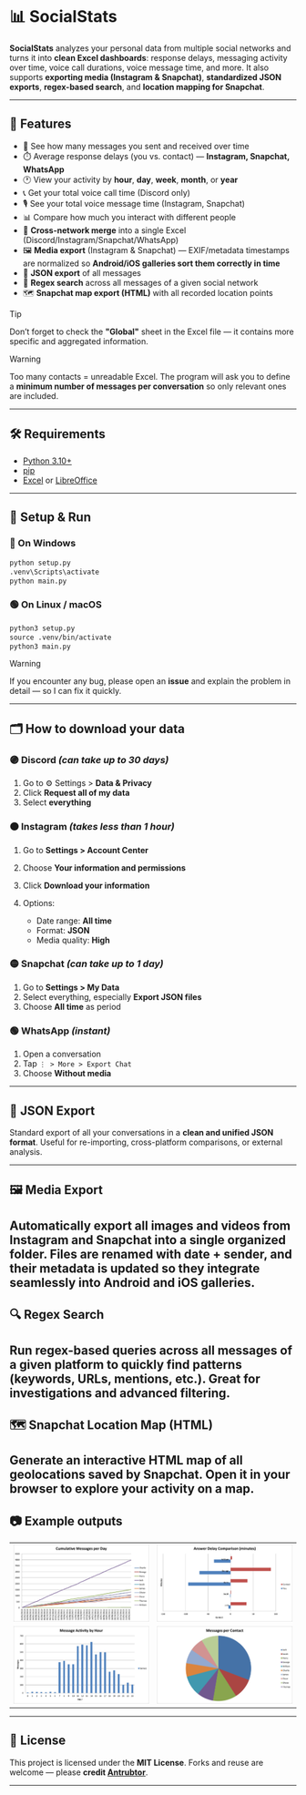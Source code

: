 # 📊 SocialStats

**SocialStats** analyzes your personal data from multiple social networks and turns it into **clean Excel dashboards**: response delays, messaging activity over time, voice call durations, voice message time, and more.
It also supports **exporting media (Instagram & Snapchat)**, **standardized JSON exports**, **regex-based search**, and **location mapping for Snapchat**.

---

## 🧩 Features

* 📅 See how many messages you sent and received over time  
* ⏱️ Average response delays (you vs. contact) — **Instagram, Snapchat, WhatsApp**
* 🕐 View your activity by **hour**, **day**, **week**, **month**, or **year**  
* 📞 Get your total voice call time (Discord only)  
* 🎙️ See your total voice message time (Instagram, Snapchat)  
* 📊 Compare how much you interact with different people  
* 🔗 **Cross-network merge** into a single Excel (Discord/Instagram/Snapchat/WhatsApp)
* 🖼️ **Media export** (Instagram & Snapchat) — EXIF/metadata timestamps are normalized so **Android/iOS galleries sort them correctly in time**
* 🧾 **JSON export** of all messages
* 🔎 **Regex search** across all messages of a given social network
* 🗺️ **Snapchat map export (HTML)** with all recorded location points

> [!TIP]
> Don’t forget to check the **"Global"** sheet in the Excel file — it contains more specific and aggregated information.

> [!WARNING]
> Too many contacts = unreadable Excel.
> The program will ask you to define a **minimum number of messages per conversation** so only relevant ones are included.

---

## 🛠️ Requirements

- [Python 3.10+](https://www.python.org/downloads/)
- [pip](https://pip.pypa.io/en/stable/installation/)
- [Excel](https://www.microsoft.com/en-us/microsoft-365/excel) or [LibreOffice](https://www.libreoffice.org/)

---

## 🚀 Setup & Run

### 🔵 On Windows

```
python setup.py
.venv\Scripts\activate
python main.py
```

### 🟢 On Linux / macOS

```
python3 setup.py
source .venv/bin/activate
python3 main.py
```

> [!WARNING]
> If you encounter any bug, please open an **issue** and explain the problem in detail — so I can fix it quickly.

---

## 🗂️ How to download your data

### 🟣 Discord *(can take up to 30 days)*

1. Go to ⚙️ Settings > **Data & Privacy**
2. Click **Request all of my data**
3. Select **everything**

### 🟠 Instagram *(takes less than 1 hour)*

1. Go to **Settings > Account Center**
2. Choose **Your information and permissions**
3. Click **Download your information**
4. Options:

   * Date range: **All time**
   * Format: **JSON**
   * Media quality: **High**

### 🟡 Snapchat *(can take up to 1 day)*

1. Go to **Settings > My Data**
2. Select everything, especially **Export JSON files**
3. Choose **All time** as period

### 🟢 WhatsApp *(instant)*

1. Open a conversation
2. Tap `⋮ > More > Export Chat`
3. Choose **Without media**

---

## 🧪 JSON Export

Standard export of all your conversations in a **clean and unified JSON format**.
Useful for re-importing, cross-platform comparisons, or external analysis.

---

## 🖼️ Media Export

Automatically export all **images** and **videos** from **Instagram** and **Snapchat** into a single organized folder.
Files are renamed with date + sender, and their metadata is updated so they integrate seamlessly into Android and iOS galleries.
---

## 🔍 Regex Search

Run **regex-based** queries across all messages of a given platform to quickly find patterns (keywords, URLs, mentions, etc.).
Great for investigations and advanced filtering.
---

## 🗺️ Snapchat Location Map (HTML)

Generate an **interactive HTML map** of all geolocations saved by Snapchat.
Open it in your browser to explore your activity on a map.
---

## 📷 Example outputs

<table>
  <tr>
    <td><img src=".ressources/cumul_per_day.png" width="400"/></td>
    <td><img src=".ressources/answer_delay.png" width="400"/></td>
  </tr>
  <tr>
    <td><img src=".ressources/msg_per_hour.png" width="400"/></td>
    <td><img src=".ressources/proportion_contact.png" width="400"/></td>
  </tr>
</table>

---

## 📄 License

This project is licensed under the **MIT License**.
Forks and reuse are welcome — please **credit [Antrubtor](https://github.com/Antrubtor)**.

---